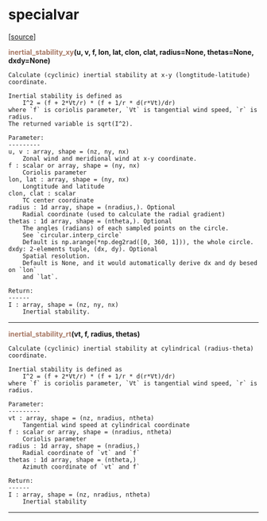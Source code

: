 # specialvar  

[[source](.././hurricane_tools//specialvar.py)]  

<span style="color:#a77864">**inertial_stability_xy**</span>**(u, v, f, lon, lat, clon, clat, radius=None, thetas=None, dxdy=None)**

    Calculate (cyclinic) inertial stability at x-y (longtitude-latitude) coordinate.
    
    Inertial stability is defined as
        I^2 = (f + 2*Vt/r) * (f + 1/r * d(r*Vt)/dr)
    where `f` is coriolis parameter, `Vt` is tangential wind speed, `r` is radius.
    The returned variable is sqrt(I^2).
    
    Parameter:
    ---------
    u, v : array, shape = (nz, ny, nx)
        Zonal wind and meridional wind at x-y coordinate.
    f : scalar or array, shape = (ny, nx)
        Coriolis parameter
    lon, lat : array, shape = (ny, nx)
        Longtitude and latitude
    clon, clat : scalar
        TC center coordinate
    radius : 1d array, shape = (nradius,). Optional
        Radial coordinate (used to calculate the radial gradient)
    thetas : 1d array, shape = (ntheta,). Optional
        The angles (radians) of each sampled points on the circle.
        See `circular.interp_circle`
        Default is np.arange(*np.deg2rad([0, 360, 1])), the whole circle.
    dxdy: 2-elements tuple, (dx, dy). Optional
        Spatial resolution. 
        Default is None, and it would automatically derive dx and dy besed on `lon`
        and `lat`.
        
    Return:
    ------
    I : array, shape = (nz, ny, nx)
        Inertial stability.



******
<span style="color:#a77864">**inertial_stability_rt**</span>**(vt, f, radius, thetas)**

    Calculate (cyclinic) inertial stability at cylindrical (radius-theta) coordinate.
    
    Inertial stability is defined as
        I^2 = (f + 2*Vt/r) * (f + 1/r * d(r*Vt)/dr)
    where `f` is coriolis parameter, `Vt` is tangential wind speed, `r` is radius.
    
    Parameter:
    ---------
    vt : array, shape = (nz, nradius, ntheta)
        Tangential wind speed at cylindrical coordinate
    f : scalar or array, shape = (nradius, ntheta)
        Coriolis parameter
    radius : 1d array, shape = (nradius,)
        Radial coordinate of `vt` and `f`
    thetas : 1d array, shape = (ntheta,)
        Azimuth coordinate of `vt` and f`
        
    Return:
    ------
    I : array, shape = (nz, nradius, ntheta)
        Inertial stability



******
